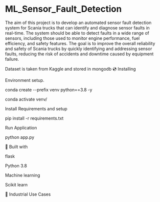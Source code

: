 # ML_Sensor_Fault_Detection

The aim of this project is to develop an automated sensor fault detection system for Scania trucks that can identify and diagnose sensor faults in real-time. The system should be able to detect faults in a wide range of sensors, including those used to monitor engine performance, fuel efficiency, and safety features. The goal is to improve the overall reliability and safety of Scania trucks by quickly identifying and addressing sensor faults, reducing the risk of accidents and downtime caused by equipment failure.

Dataset is taken from Kaggle and stored in mongodb
💿 Installing

Environment setup.

conda create --prefix venv python==3.8 -y

conda activate venv/

Install Requirements and setup

pip install -r requirements.txt

Run Application

python app.py

🔧 Built with

flask

Python 3.8

Machine learning

Scikit learn

🏦 Industrial Use Cases

